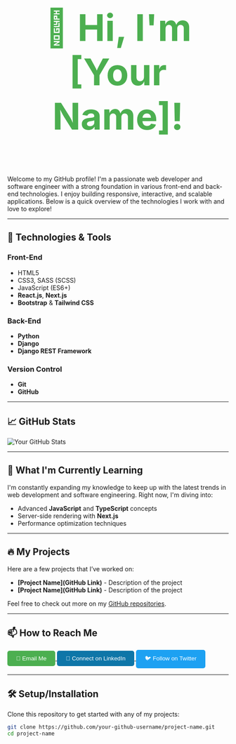 # <p align="center" style="font-size: 3em; color: #4CAF50;">👋 Hi, I'm [Your Name]!</p>

Welcome to my GitHub profile! I'm a passionate web developer and software engineer with a strong foundation in various front-end and back-end technologies. I enjoy building responsive, interactive, and scalable applications. Below is a quick overview of the technologies I work with and love to explore!

---

## 🚀 Technologies & Tools

### Front-End
- HTML5
- CSS3, SASS (SCSS)
- JavaScript (ES6+)
- **React.js**, **Next.js**
- **Bootstrap** & **Tailwind CSS**

### Back-End
- **Python**
- **Django**
- **Django REST Framework**

### Version Control
- **Git**
- **GitHub**

---

## 📈 GitHub Stats

![Your GitHub Stats](https://github-readme-stats.vercel.app/api?username=your-github-username&show_icons=true&hide_title=true&count_private=true&hide=prs)

---

## 🌱 What I'm Currently Learning

I'm constantly expanding my knowledge to keep up with the latest trends in web development and software engineering. Right now, I'm diving into:
- Advanced **JavaScript** and **TypeScript** concepts
- Server-side rendering with **Next.js**
- Performance optimization techniques

---

## 🔥 My Projects

Here are a few projects that I’ve worked on:

- **[Project Name](GitHub Link)** - Description of the project
- **[Project Name](GitHub Link)** - Description of the project

Feel free to check out more on my [GitHub repositories](https://github.com/your-github-username).

---

## 📫 How to Reach Me

<a href="mailto:your-email@example.com">
  <button style="background-color: #4CAF50; color: white; padding: 10px 20px; border-radius: 5px; border: none; cursor: pointer;">📧 Email Me</button>
</a>

<a href="https://linkedin.com/in/your-profile">
  <button style="background-color: #0e76a8; color: white; padding: 10px 20px; border-radius: 5px; border: none; cursor: pointer;">💼 Connect on LinkedIn</button>
</a>

<a href="https://twitter.com/your-twitter-handle">
  <button style="background-color: #1DA1F2; color: white; padding: 10px 20px; border-radius: 5px; border: none; cursor: pointer;">🐦 Follow on Twitter</button>
</a>

---

## 🛠️ Setup/Installation

Clone this repository to get started with any of my projects:

```bash
git clone https://github.com/your-github-username/project-name.git
cd project-name

